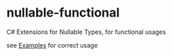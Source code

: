 # nullable-functional
C# Extensions for Nullable Types, for functional usages


see [Examples](Example.cs) for correct usage

